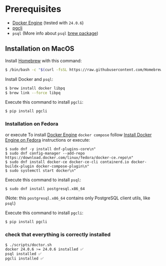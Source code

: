 # Prerequisites

- [Docker Engine](https://docs.docker.com/engine/) (tested with `24.0.6`)
- [pgcli](https://www.pgcli.com/)
- `psql` (More info about `psql` [brew package](https://stackoverflow.com/a/49689589/261061))

## Installation on MacOS

Install [Homebrew](https://brew.sh) with this command:

```sh
$ /bin/bash -c "$(curl -fsSL https://raw.githubusercontent.com/Homebrew/install/HEAD/install.sh)"
```

Install Docker and `psql`:

```sh
$ brew install docker libpq
$ brew link --force libpq
```

Execute this command to install `pgcli`:

```sh
$ pip install pgcli
```

### Installation on Fedora

 or execute
To install [Docker Engine](https://docs.docker.com/engine/)  `docker compose` follow [Install Docker Engine on Fedora](https://docs.docker.com/engine/install/fedora/) instructions or execute:
```
$ sudo dnf -y install dnf-plugins-core\n"
$ sudo dnf config-manager --add-repo https://download.docker.com/linux/fedora/docker-ce.repo\n"
$ sudo dnf install docker-ce docker-ce-cli containerd.io docker-buildx-plugin docker-compose-plugin\n"
$ sudo systemctl start docker\n"
```
Execute this command to install `psql`:

```sh
$ sudo dnf install postgresql.x86_64
```

(Note: this `postgresql.x86_64` contains only PostgreSQL client utils, like `psql`)

Execute this command to install `pgcli`:

```sh
$ pip install pgcli
```

### check that everything is correctly installed

```sh
$ ./scripts/doctor.sh
docker 24.0.6 >= 24.0.6 installed ✅
psql installed ✅
pgcli installed ✅
```
